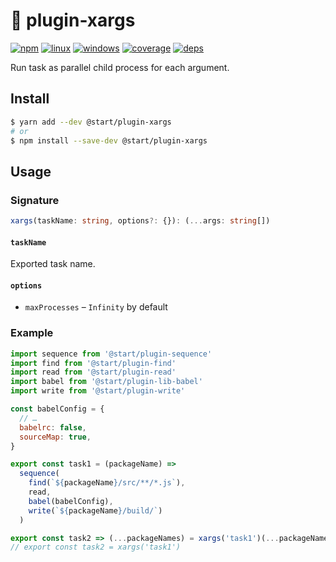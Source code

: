 # 🔂 plugin-xargs

[![npm](https://img.shields.io/npm/v/@start/plugin-xargs.svg?style=flat-square)](https://www.npmjs.com/package/@start/plugin-xargs) [![linux](https://img.shields.io/travis/deepsweet/start/master.svg?label=linux&style=flat-square)](https://travis-ci.org/deepsweet/start) [![windows](https://img.shields.io/appveyor/ci/deepsweet/start/master.svg?label=windows&style=flat-square)](https://ci.appveyor.com/project/deepsweet/start) [![coverage](https://img.shields.io/codecov/c/github/deepsweet/start/master.svg?style=flat-square)](https://codecov.io/github/deepsweet/start) [![deps](https://david-dm.org/deepsweet/start.svg?path=packages/plugin-xargs&style=flat-square)](https://david-dm.org/deepsweet/start?path=packages/plugin-xargs)

Run task as parallel child process for each argument.

## Install

```sh
$ yarn add --dev @start/plugin-xargs
# or
$ npm install --save-dev @start/plugin-xargs
```

## Usage

### Signature

```ts
xargs(taskName: string, options?: {}): (...args: string[])
```

#### `taskName`

Exported task name.

#### `options`

* `maxProcesses` – `Infinity` by default

### Example

```js
import sequence from '@start/plugin-sequence'
import find from '@start/plugin-find'
import read from '@start/plugin-read'
import babel from '@start/plugin-lib-babel'
import write from '@start/plugin-write'

const babelConfig = {
  // …
  babelrc: false,
  sourceMap: true,
}

export const task1 = (packageName) =>
  sequence(
    find(`${packageName}/src/**/*.js`),
    read,
    babel(babelConfig),
    write(`${packageName}/build/`)
  )

export const task2 => (...packageNames) = xargs('task1')(...packageNames)
// export const task2 = xargs('task1')
```
